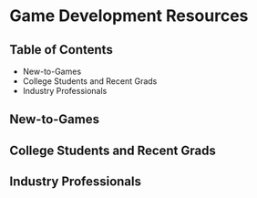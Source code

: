 # Game Development Resources

## Table of Contents
+ New-to-Games
+ College Students and Recent Grads
+ Industry Professionals

## New-to-Games

## College Students and Recent Grads

## Industry Professionals
